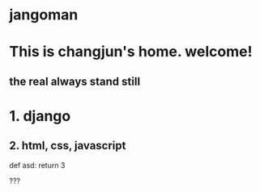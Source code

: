 # jangoman

This is changjun's home. welcome!
===

the real always stand still
----

#   1. django
##  2. html, css, javascript

  def asd:
    return 3
    
    
???
